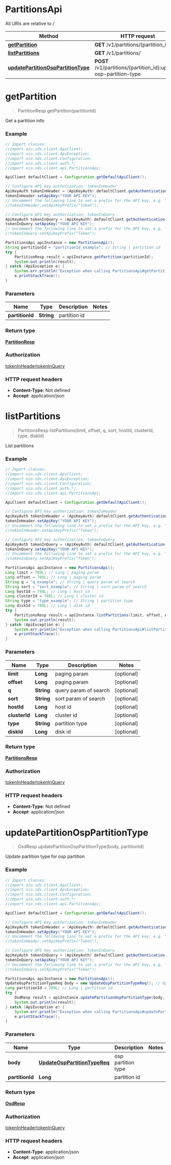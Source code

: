 # PartitionsApi

All URIs are relative to */*

Method | HTTP request | Description
------------- | ------------- | -------------
[**getPartition**](PartitionsApi.md#getPartition) | **GET** /v1/partitions/{partition_id} | 
[**listPartitions**](PartitionsApi.md#listPartitions) | **GET** /v1/partitions/ | 
[**updatePartitionOspPartitionType**](PartitionsApi.md#updatePartitionOspPartitionType) | **POST** /v1/partitions/{partition_id}:update-osp-partition-type | 

<a name="getPartition"></a>
# **getPartition**
> PartitionResp getPartition(partitionId)



Get a partition info

### Example
```java
// Import classes:
//import xio.sds.client.ApiClient;
//import xio.sds.client.ApiException;
//import xio.sds.client.Configuration;
//import xio.sds.client.auth.*;
//import xio.sds.client.api.PartitionsApi;

ApiClient defaultClient = Configuration.getDefaultApiClient();

// Configure API key authorization: tokenInHeader
ApiKeyAuth tokenInHeader = (ApiKeyAuth) defaultClient.getAuthentication("tokenInHeader");
tokenInHeader.setApiKey("YOUR API KEY");
// Uncomment the following line to set a prefix for the API key, e.g. "Token" (defaults to null)
//tokenInHeader.setApiKeyPrefix("Token");

// Configure API key authorization: tokenInQuery
ApiKeyAuth tokenInQuery = (ApiKeyAuth) defaultClient.getAuthentication("tokenInQuery");
tokenInQuery.setApiKey("YOUR API KEY");
// Uncomment the following line to set a prefix for the API key, e.g. "Token" (defaults to null)
//tokenInQuery.setApiKeyPrefix("Token");

PartitionsApi apiInstance = new PartitionsApi();
String partitionId = "partitionId_example"; // String | partition id
try {
    PartitionResp result = apiInstance.getPartition(partitionId);
    System.out.println(result);
} catch (ApiException e) {
    System.err.println("Exception when calling PartitionsApi#getPartition");
    e.printStackTrace();
}
```

### Parameters

Name | Type | Description  | Notes
------------- | ------------- | ------------- | -------------
 **partitionId** | **String**| partition id |

### Return type

[**PartitionResp**](PartitionResp.md)

### Authorization

[tokenInHeader](../README.md#tokenInHeader)[tokenInQuery](../README.md#tokenInQuery)

### HTTP request headers

 - **Content-Type**: Not defined
 - **Accept**: application/json

<a name="listPartitions"></a>
# **listPartitions**
> PartitionsResp listPartitions(limit, offset, q, sort, hostId, clusterId, type, diskId)



List partitions

### Example
```java
// Import classes:
//import xio.sds.client.ApiClient;
//import xio.sds.client.ApiException;
//import xio.sds.client.Configuration;
//import xio.sds.client.auth.*;
//import xio.sds.client.api.PartitionsApi;

ApiClient defaultClient = Configuration.getDefaultApiClient();

// Configure API key authorization: tokenInHeader
ApiKeyAuth tokenInHeader = (ApiKeyAuth) defaultClient.getAuthentication("tokenInHeader");
tokenInHeader.setApiKey("YOUR API KEY");
// Uncomment the following line to set a prefix for the API key, e.g. "Token" (defaults to null)
//tokenInHeader.setApiKeyPrefix("Token");

// Configure API key authorization: tokenInQuery
ApiKeyAuth tokenInQuery = (ApiKeyAuth) defaultClient.getAuthentication("tokenInQuery");
tokenInQuery.setApiKey("YOUR API KEY");
// Uncomment the following line to set a prefix for the API key, e.g. "Token" (defaults to null)
//tokenInQuery.setApiKeyPrefix("Token");

PartitionsApi apiInstance = new PartitionsApi();
Long limit = 789L; // Long | paging param
Long offset = 789L; // Long | paging param
String q = "q_example"; // String | query param of search
String sort = "sort_example"; // String | sort param of search
Long hostId = 789L; // Long | host id
Long clusterId = 789L; // Long | cluster id
String type = "type_example"; // String | partition type
Long diskId = 789L; // Long | disk id
try {
    PartitionsResp result = apiInstance.listPartitions(limit, offset, q, sort, hostId, clusterId, type, diskId);
    System.out.println(result);
} catch (ApiException e) {
    System.err.println("Exception when calling PartitionsApi#listPartitions");
    e.printStackTrace();
}
```

### Parameters

Name | Type | Description  | Notes
------------- | ------------- | ------------- | -------------
 **limit** | **Long**| paging param | [optional]
 **offset** | **Long**| paging param | [optional]
 **q** | **String**| query param of search | [optional]
 **sort** | **String**| sort param of search | [optional]
 **hostId** | **Long**| host id | [optional]
 **clusterId** | **Long**| cluster id | [optional]
 **type** | **String**| partition type | [optional]
 **diskId** | **Long**| disk id | [optional]

### Return type

[**PartitionsResp**](PartitionsResp.md)

### Authorization

[tokenInHeader](../README.md#tokenInHeader)[tokenInQuery](../README.md#tokenInQuery)

### HTTP request headers

 - **Content-Type**: Not defined
 - **Accept**: application/json

<a name="updatePartitionOspPartitionType"></a>
# **updatePartitionOspPartitionType**
> OsdResp updatePartitionOspPartitionType(body, partitionId)



Update partition type for osp partition

### Example
```java
// Import classes:
//import xio.sds.client.ApiClient;
//import xio.sds.client.ApiException;
//import xio.sds.client.Configuration;
//import xio.sds.client.auth.*;
//import xio.sds.client.api.PartitionsApi;

ApiClient defaultClient = Configuration.getDefaultApiClient();

// Configure API key authorization: tokenInHeader
ApiKeyAuth tokenInHeader = (ApiKeyAuth) defaultClient.getAuthentication("tokenInHeader");
tokenInHeader.setApiKey("YOUR API KEY");
// Uncomment the following line to set a prefix for the API key, e.g. "Token" (defaults to null)
//tokenInHeader.setApiKeyPrefix("Token");

// Configure API key authorization: tokenInQuery
ApiKeyAuth tokenInQuery = (ApiKeyAuth) defaultClient.getAuthentication("tokenInQuery");
tokenInQuery.setApiKey("YOUR API KEY");
// Uncomment the following line to set a prefix for the API key, e.g. "Token" (defaults to null)
//tokenInQuery.setApiKeyPrefix("Token");

PartitionsApi apiInstance = new PartitionsApi();
UpdateOspPartitionTypeReq body = new UpdateOspPartitionTypeReq(); // UpdateOspPartitionTypeReq | osp partition type
Long partitionId = 789L; // Long | partition id
try {
    OsdResp result = apiInstance.updatePartitionOspPartitionType(body, partitionId);
    System.out.println(result);
} catch (ApiException e) {
    System.err.println("Exception when calling PartitionsApi#updatePartitionOspPartitionType");
    e.printStackTrace();
}
```

### Parameters

Name | Type | Description  | Notes
------------- | ------------- | ------------- | -------------
 **body** | [**UpdateOspPartitionTypeReq**](UpdateOspPartitionTypeReq.md)| osp partition type |
 **partitionId** | **Long**| partition id |

### Return type

[**OsdResp**](OsdResp.md)

### Authorization

[tokenInHeader](../README.md#tokenInHeader)[tokenInQuery](../README.md#tokenInQuery)

### HTTP request headers

 - **Content-Type**: application/json
 - **Accept**: application/json

